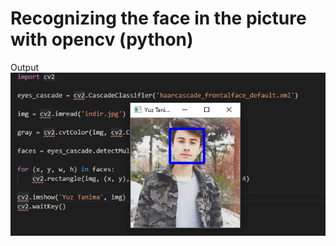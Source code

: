 # Recognizing the face in the picture with opencv (python)
Output
![opencv-face](https://github.com/Ahmetaksungur/Recognizing-the-face-in-the-picture-with-opencv/blob/master/out.PNG?raw=true)

